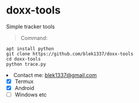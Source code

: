 # doxx-tools
Simple tracker tools

> Command:

```
apt install python
git clone https://github.com/blek1337/doxx-tools
cd doxx-tools
python trace.py
```
<li> Contact me: <a href="mailto:n4xsec@gmail.com">blek1337@gmail.com</a>

- [x] Termux
- [x] Android
- [ ] Windows etc
